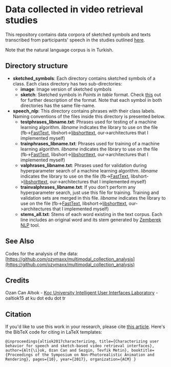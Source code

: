 # Data collected in video retrieval studies
This repository contains data corpora of sketched symbols and texts transcribed from participants' speech in the studies outlined [here](https://ozymaxx.github.io/blog/2017/07/31/insan-merkezli-tasarim1/).

Note that the natural language corpus is in Turkish.

## Directory structure
* **sketched_symbols**: Each directory contains sketched symbols of a class. Each class directory has two sub-directories:
  * **image**: Image version of sketched symbols
  * **sketch**: Sketched symbols in *Points in table* format. Check [this](https://github.com/ozymaxx/sketchfe) out for further description of the format.
  Note that each symbol in both directories has the same file-name. 
* **speech_nlp**: This directory contains phrases with their class labels. Naming conventions of the files inside this directory is presented below.
  * **testphrases_libname.txt**: Phrases used for testing of a machine learning algorithm. *libname* indicates the library to use on the file (fb->[FastText](https://github.com/facebookresearch/fastText), libshort->[libshorttext](https://www.csie.ntu.edu.tw/~cjlin/libshorttext/), our->architectures that I implemented myself)
  * **trainphrases_libname.txt**: Phrases used for training of a machine learning algorithm. *libname* indicates the library to use on the file (fb->[FastText](https://github.com/facebookresearch/fastText), libshort->[libshorttext](https://www.csie.ntu.edu.tw/~cjlin/libshorttext/), our->architectures that I implemented myself)
  * **valphrases_libname.txt**: Phrases used for validation during hyperparameter search of a machine learning algorithm. *libname* indicates the library to use on the file (fb->[FastText](https://github.com/facebookresearch/fastText), libshort->[libshorttext](https://www.csie.ntu.edu.tw/~cjlin/libshorttext/), our->architectures that I implemented myself)
  * **trainvalphrases_libname.txt**: If you don't perform any hyperparameter search, just use this file for training. Training and validation sets are merged in this file. *libname* indicates the library to use on the file (fb->[FastText](https://github.com/facebookresearch/fastText), libshort->[libshorttext](https://www.csie.ntu.edu.tw/~cjlin/libshorttext/), our->architectures that I implemented myself)
  * **stems_all.txt**: Stems of each word existing in the text corpus. Each line includes an original word and its stem generated by [Zemberek NLP](https://github.com/ahmetaa/zemberek-nlp) tool.
  
## See Also
Codes for the analysis of the data: [https://github.com/ozymaxx/multimodal_collection_analysis](https://github.com/ozymaxx/multimodal_collection_analysis)

## Credits
Ozan Can Altıok - [Koç University Intelligent User Interfaces Laboratory](http://iui.ku.edu.tr) - oaltiok15 at ku dot edu dot tr

## Citation
If you'd like to use this work in your research, please cite [this article](https://iui.ku.edu.tr/sezgin_publications/2017/SezginAltiok-IUI-2017.pdf). Here's the BibTeX code for citing in LaTeX templates:

```
@inproceedings{altiok2017characterizing, title={Characterizing user behavior for speech and sketch-based video retrieval interfaces}, author={Alt{\i}ok, Ozan Can and Sezgin, Tevfik Metin}, booktitle={Proceedings of the Symposium on Non-Photorealistic Animation and Rendering}, pages={10}, year={2017}, organization={ACM} }
```
